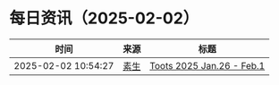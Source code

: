 ﻿# 每日资讯（2025-02-02）

|时间|来源|标题|
|---|---|---|
|2025-02-02 10:54:27|[素生](http://z.arlmy.me/atom.xml)|[Toots 2025 Jan.26 - Feb.1](http://z.arlmy.me/posts/MastodonArchives/2025/MastodonTootsArchives_20250201/)|
